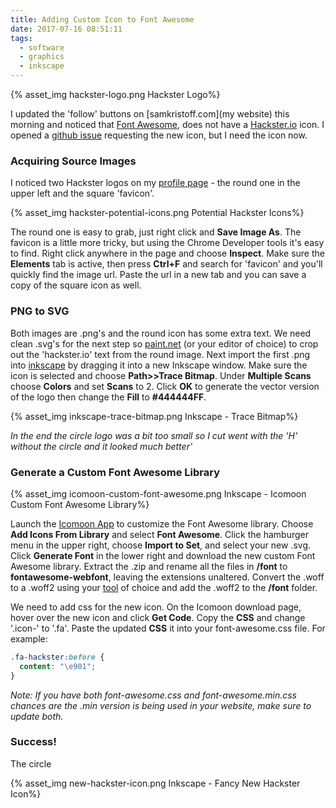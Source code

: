 ```yaml
---
title: Adding Custom Icon to Font Awesome
date: 2017-07-16 08:51:11
tags:
  - software
  - graphics
  - inkscape
---
```



{% asset_img hackster-logo.png Hackster Logo%}


I updated the 'follow' buttons on [samkristoff.com](my website) this morning and noticed that [Font Awesome](http://fontawesome.io/), does not have a [Hackster.io](https://www.hackster.io) icon.  I opened a [github issue](https://github.com/FortAwesome/Font-Awesome/issues/11298) requesting the new icon, but I need the icon now.

### Acquiring Source Images 
I noticed two Hackster logos on my [profile page](https://www.hackster.io/samkristoff) - the round one in the upper left and the square 'favicon'.  

{% asset_img hackster-potential-icons.png Potential Hackster Icons%}

The round one is easy to grab, just right click and **Save Image As**.  The favicon is a little more tricky, but using the Chrome Developer tools it's easy to find.  Right click anywhere in the page and choose **Inspect**.  Make sure the  **Elements**  tab is active, then press **Ctrl+F** and search for 'favicon' and you'll quickly find the image url.  Paste the url in a new tab and you can save a copy of the square icon as well.

### PNG to SVG

Both images are .png's and the round icon has some extra text.  We need clean .svg's for the next step so [paint.net](https://www.getpaint.net/) (or your editor of choice) to crop out the 'hackster.io' text from the round image.  Next import the first .png into [inkscape](https://inkscape.org/en/) by dragging it into a new Inkscape window.  Make sure the icon is selected and choose **Path>>Trace Bitmap**.  Under **Multiple Scans** choose **Colors** and set **Scans** to 2.  Click **OK** to generate the vector version of the logo then change the **Fill** to **#444444FF**.

{% asset_img inkscape-trace-bitmap.png Inkscape - Trace Bitmap%}

*In the end the circle logo was a bit too small so I cut went with the 'H' without the circle and it looked much better'*

### Generate a Custom Font Awesome Library

{% asset_img icomoon-custom-font-awesome.png Inkscape - Icomoon Custom Font Awesome Library%}

Launch the [Icomoon App](https://icomoon.io/app) to customize the Font Awesome library.  Choose **Add Icons From Library** and select **Font Awesome**.  Click the hamburger menu in the upper right, choose **Import to Set**, and select your new .svg.  Click **Generate Font** in the lower right and download the new custom Font Awesome library.  Extract the .zip and rename all the files in **/font** to **fontawesome-webfont**, leaving the extensions unaltered.  Convert the .woff to a .woff2 using your [tool](https://everythingfonts.com/woff-to-woff2) of choice and add the .woff2 to the **/font** folder.

We need to add css for the new icon.  On the Icomoon download page, hover over the new icon and click **Get Code**.  Copy the **CSS** and change '.icon-' to '.fa'.  Paste the updated **CSS** it into your font-awesome.css file.  For example:

```CSS
.fa-hackster:before {
  content: "\e901";
}
```

*Note: If you have both font-awesome.css and font-awesome.min.css chances are the .min version is being used in your website, make sure to update both.*


### Success!

The circle 

{% asset_img new-hackster-icon.png Inkscape - Fancy New Hackster Icon%}

